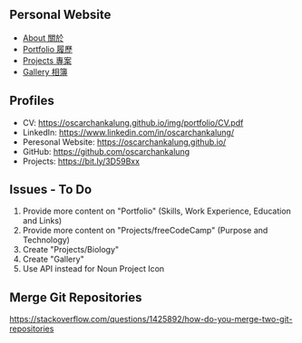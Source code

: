 
## Personal Website

* [About 關於](https://oscarchankalung.github.io)
* [Portfolio 履歷](https://oscarchankalung.github.io/portfolio)
* [Projects 專案](https://oscarchankalung.github.io/projects)
* [Gallery 相簿](https://oscarchankalung.github.io/gallery)

## Profiles

- CV: https://oscarchankalung.github.io/img/portfolio/CV.pdf
- LinkedIn: https://www.linkedin.com/in/oscarchankalung/
- Peresonal Website: https://oscarchankalung.github.io/
- GitHub: https://github.com/oscarchankalung
- Projects: https://bit.ly/3D59Bxx

## Issues - To Do

1. Provide more content on "Portfolio" (Skills, Work Experience, Education and Links)
2. Provide more content on "Projects/freeCodeCamp" (Purpose and Technology)
2. Create "Projects/Biology"
3. Create "Gallery"
4. Use API instead for Noun Project Icon

## Merge Git Repositories
https://stackoverflow.com/questions/1425892/how-do-you-merge-two-git-repositories
